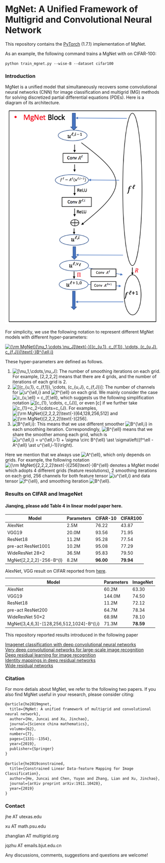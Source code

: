 # MgNet: A Unified Framework of Multigrid and Convolutional Neural Network
This repository contains the [PyTorch](https://pytorch.org/) (1.7.1) implementation of MgNet. 

As an example, the following command trains a MgNet with  on CIFAR-100:

`python train_mgnet.py --wise-B --dataset cifar100`

### Introduction

MgNet is a unified model that simultaneously recovers some convolutional neural networks (CNN) for image classification and multigrid (MG) methods for solving discretized partial differential equations (PDEs). Here is a diagram of its architecture.

![MgNet](./figures/MgNet.png)

For simplicity, we use the following notation to represent different MgNet models with different hyper-parameters: 

<a href="https://www.codecogs.com/eqnedit.php?latex={\rm&space;MgNet}[\nu_1,\cdots,\nu_J]\text{-}[(c_{u,1},&space;c_{f,1}),&space;\cdots,&space;(c_{u,J},&space;c_{f,J})]\text{-}B^{\ell,i}" target="_blank"><img src="https://latex.codecogs.com/gif.latex?{\rm&space;MgNet}[\nu_1,\cdots,\nu_J]\text{-}[(c_{u,1},&space;c_{f,1}),&space;\cdots,&space;(c_{u,J},&space;c_{f,J})]\text{-}B^{\ell,i}" title="{\rm MgNet}[\nu_1,\cdots,\nu_J]\text{-}[(c_{u,1}, c_{f,1}), \cdots, (c_{u,J}, c_{f,J})]\text{-}B^{\ell,i}" /></a>

These hyper-parameters are defined as follows. 

1. <img src="https://latex.codecogs.com/gif.latex?[\nu_1,\cdots,\nu_J]" title="[\nu_1,\cdots,\nu_J]" />: The number of smoothing iterations on each grid. For example, [2,2,2,2] means that there are 4 grids, and the number of iterations of each grid is 2.
2. <img src="https://latex.codecogs.com/gif.latex?[(c_{u,1},&space;c_{f,1}),&space;\cdots,&space;(c_{u,J},&space;c_{f,J})]" title="[(c_{u,1}, c_{f,1}), \cdots, (c_{u,J}, c_{f,J})]" />: The number of channels for <img src="https://latex.codecogs.com/gif.latex?u^{\ell,i}" title="u^{\ell,i}" /> and <img src="https://latex.codecogs.com/gif.latex?f^{\ell}" title="f^{\ell}" /> on each grid. We mainly consider the case <img src="https://latex.codecogs.com/gif.latex?c_{u,\ell}&space;=&space;c_{f,\ell}" title="c_{u,\ell} = c_{f,\ell}" />, which suggests us the following simplification notation <img src="https://latex.codecogs.com/gif.latex?[c_{1},&space;\cdots,&space;c_{J}]" title="[c_{1}, \cdots, c_{J}]" />, or even [c] if we further take <img src="https://latex.codecogs.com/gif.latex?c_{1}=c_2=\cdots=c_{J}" title="c_{1}=c_2=\cdots=c_{J}" />. For examples, <img src="https://latex.codecogs.com/gif.latex?{\rm&space;MgNet}[2,2,2,2]\text{-}[64,128,256,512]" title="{\rm MgNet}[2,2,2,2]\text{-}[64,128,256,512]" /> and <img src="https://latex.codecogs.com/gif.latex?{\rm&space;MgNet}[2,2,2,2]\text{-}[256]" title="{\rm MgNet}[2,2,2,2]\text{-}[256]" />.
3. <img src="https://latex.codecogs.com/gif.latex?B^{\ell,i}" title="B^{\ell,i}" />: This means that we use different smoother <img src="https://latex.codecogs.com/gif.latex?B^{\ell,i}" title="B^{\ell,i}" /> in each smoothing iteration. Correspondingly, <img src="https://latex.codecogs.com/gif.latex?B^{\ell}" title="B^{\ell}" /> means that we share the smoother among each grid, which is <img src="https://latex.codecogs.com/gif.latex?u^{\ell,i}&space;=&space;u^{\ell,i-1}&space;&plus;&space;\sigma&space;\circ&space;B^{\ell}&space;\ast&space;\sigma\left({f^\ell&space;-&space;A^{\ell}&space;\ast&space;u^{\ell,i-1}}\right)." title="u^{\ell,i} = u^{\ell,i-1} + \sigma \circ B^{\ell} \ast \sigma\left({f^\ell - A^{\ell} \ast u^{\ell,i-1}}\right)." /> 

Here we mention that we always use <img src="https://latex.codecogs.com/gif.latex?A^{\ell}" title="A^{\ell}" />, which only depends on grids. For example, the following notation <img src="https://latex.codecogs.com/gif.latex?{\rm&space;MgNet}[2,2,2,2]\text{-}[256]\text{-}B^{\ell}" title="{\rm MgNet}[2,2,2,2]\text{-}[256]\text{-}B^{\ell}" /> denotes a MgNet model which adopts 4 different grids (feature resolutions), 2 smoothing iterations on each grid, 256 channels for both feature tensor <img src="https://latex.codecogs.com/gif.latex?u^{\ell,i}" title="u^{\ell,i}" /> and data tensor <img src="https://latex.codecogs.com/gif.latex?f^{\ell}" title="f^{\ell}" />, and smoothing iteration <img src="https://latex.codecogs.com/gif.latex?B^{\ell}" title="B^{\ell}" />. 

### Results on CIFAR and ImageNet

#### **Jianqing, please add Table 4 in linear model paper here.** 

Model                              | Parameters | CIFAR-10 | CIFAR100
-----                                 | -----           | -----        |  ------
AlexNet                            |     2.5M      |   76.22      |     43.87      
VGG19  	                         |    20.0M    |    93.56      |    71.95        
ResNet18                          |     11.2M   |     95.28     |     77.54                    
pre-act ResNet1001          |      10.2M   |     95.08     |     77.29                                      
WideResNet 28×2             |    36.5M    |     95.83     |      79.50                  
MgNet[2,2,2,2]-256-B^{l}  |    8.2M      |  **96.00**  |    **79.94**     

AlexNet, VGG result on CIFAR reported from [here](https://reposhub.com/python/deep-learning/bearpaw-pytorch-classification.html).


Model                              | Parameters | ImageNet
-----                                 | -----           | -----     
AlexNet                            |     60.2M      |   63.30    
VGG19  	                         |    144.0M    |    74.50    
ResNet18                          |     11.2M   |     72.12          
pre-act ResNet200          |      64.7M   |     78.34                           
WideResNet 50×2             |    68.9M    |     78.10       
MgNet[3,4,6,3]-[128,256,512,1024]-B^{l,i}  |    71.3M      |  **78.59** 


This repository reported results introduced in the following paper

[Imagenet classification with deep convolutional neural networks](https://papers.nips.cc/paper/2012/file/c399862d3b9d6b76c8436e924a68c45b-Paper.pdf)  
[Very deep convolutional networks for large-scale image recognition](https://arxiv.org/pdf/1409.1556.pdf)  
[Deep residual learning for image recognition](https://arxiv.org/abs/1512.03385)  
[Identity mappings in deep residual networks](https://arxiv.org/abs/1603.05027)  
[Wide residual networks](https://arxiv.org/abs/1605.07146)



### Citation

For more detials about MgNet, we refer to the following two papers. If you also find MgNet useful in your research, please consider citing:

```
@article{he2019mgnet,
  title={MgNet: A unified framework of multigrid and convolutional neural network},
  author={He, Juncai and Xu, Jinchao},
  journal={Science china mathematics},
  volume={62},
  number={7},
  pages={1331--1354},
  year={2019},
  publisher={Springer}
}

@article{he2019constrained,
  title={Constrained Linear Data-feature Mapping for Image Classification},
  author={He, Juncai and Chen, Yuyan and Zhang, Lian and Xu, Jinchao},
  journal={arXiv preprint arXiv:1911.10428},
  year={2019}
}
```

### Contact

jhe AT utexas.edu

xu AT math.psu.edu

zhanglian AT multigrid.org

jqzhu AT emails.bjut.edu.cn

Any discussions, comments, suggestions and questions are welcome!

